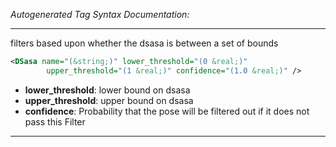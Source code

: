 _Autogenerated Tag Syntax Documentation:_

---
filters based upon whether the dsasa is between a set of bounds

```xml
<DSasa name="(&string;)" lower_threshold="(0 &real;)"
        upper_threshold="(1 &real;)" confidence="(1.0 &real;)" />
```

-   **lower_threshold**: lower bound on dsasa
-   **upper_threshold**: upper bound on dsasa
-   **confidence**: Probability that the pose will be filtered out if it does not pass this Filter

---
